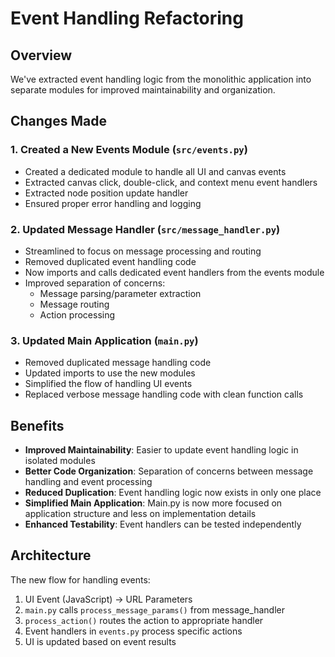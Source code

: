 # Event Handling Refactoring

## Overview
We've extracted event handling logic from the monolithic application into separate modules for improved maintainability and organization.

## Changes Made

### 1. Created a New Events Module (`src/events.py`)
- Created a dedicated module to handle all UI and canvas events
- Extracted canvas click, double-click, and context menu event handlers
- Extracted node position update handler
- Ensured proper error handling and logging

### 2. Updated Message Handler (`src/message_handler.py`)
- Streamlined to focus on message processing and routing
- Removed duplicated event handling code
- Now imports and calls dedicated event handlers from the events module
- Improved separation of concerns:
  - Message parsing/parameter extraction
  - Message routing
  - Action processing

### 3. Updated Main Application (`main.py`)
- Removed duplicated message handling code
- Updated imports to use the new modules
- Simplified the flow of handling UI events
- Replaced verbose message handling code with clean function calls

## Benefits
- **Improved Maintainability**: Easier to update event handling logic in isolated modules
- **Better Code Organization**: Separation of concerns between message handling and event processing
- **Reduced Duplication**: Event handling logic now exists in only one place
- **Simplified Main Application**: Main.py is now more focused on application structure and less on implementation details
- **Enhanced Testability**: Event handlers can be tested independently

## Architecture
The new flow for handling events:

1. UI Event (JavaScript) → URL Parameters
2. `main.py` calls `process_message_params()` from message_handler
3. `process_action()` routes the action to appropriate handler
4. Event handlers in `events.py` process specific actions
5. UI is updated based on event results 